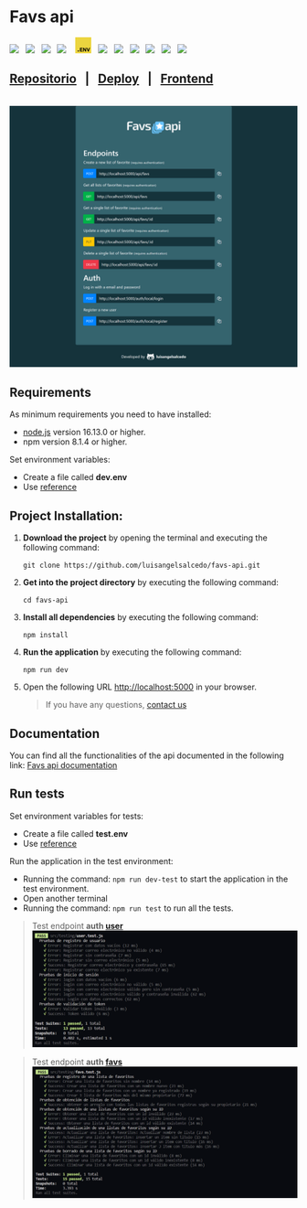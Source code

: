 # Favs api

<div>
<img src="https://img.icons8.com/fluency/32/000000/node-js.png"/>&nbsp;&nbsp;
<img src="https://camo.githubusercontent.com/6686b9ef0e21e13c9e7c846340303765c0f36e40a0490bcad453ea9d0d433ea0/68747470733a2f2f7777772e6d656d656e746f746563682e696e2f6173736574732f696d616765732f69636f6e732f657870726573732e706e67" width='30'/>&nbsp;&nbsp;
<img src="https://img.icons8.com/color/32/000000/mongodb.png"/>&nbsp;&nbsp;
<img src="https://mongoosejs.com/docs/images/favicon/ms-icon-144x144.png" width='28'/>&nbsp;&nbsp;&nbsp;
<img src="https://raw.githubusercontent.com/motdotla/dotenv/master/dotenv.png" width='28'/>&nbsp;&nbsp;
<img src="https://img.icons8.com/color/32/000000/java-web-token.png"/>&nbsp;&nbsp;
<img src="https://img.stackshare.io/package/19054/default_2be036aaca5c71baf790e00f1ef80dd37a625905.png" width='28'/>&nbsp;&nbsp;
<img src="https://progsoft.net/images/ejs-icon-bccf3f017751a71ee75c69021ee1020fc0d9067e.jpg" width='28'/>&nbsp;&nbsp;
<img src="https://img.icons8.com/color/32/000000/bootstrap.png"/>&nbsp;&nbsp;
<img src="https://iconape.com/wp-content/png_logo_vector/jest-logo.png" width="26"/>&nbsp;&nbsp;
<img src="https://img.icons8.com/color/32/000000/heroku.png"/>&nbsp;&nbsp;
</div>

## [Repositorio](https://github.com/luisangelsalcedo/favs-api) &nbsp;&nbsp;|&nbsp;&nbsp; [Deploy](https://favs-api-luissg.herokuapp.com/) &nbsp;&nbsp;|&nbsp;&nbsp; [Frontend](https://github.com/luisangelsalcedo/favs-frontend)

<br>
<img src="./public/img/screenshot.jpg"/>
<br>

## Requirements

As minimum requirements you need to have installed:

- [node.js](https://nodejs.org/download/release/v16.13.0/) version 16.13.0 or higher.
- npm version 8.1.4 or higher.

Set environment variables:

- Create a file called **dev.env**
- Use [reference](./.env.example)

## Project Installation:

1. **Download the project** by opening the terminal and executing the following command:
   ```
   git clone https://github.com/luisangelsalcedo/favs-api.git
   ```
2. **Get into the project directory** by executing the following command:
   ```
   cd favs-api
   ```
3. **Install all dependencies** by executing the following command:
   ```
   npm install
   ```
4. **Run the application** by executing the following command:
   ```
   npm run dev
   ```
5. Open the following URL <http://localhost:5000> in your browser.

   > If you have any questions, [contact us](https://mailto:seemc9@gmail.com)

## Documentation

You can find all the functionalities of the api documented in the following link: [Favs api documentation](https://documenter.getpostman.com/view/11240421/UyxdLpRF)

## Run tests

Set environment variables for tests:

- Create a file called **test.env**
- Use [reference](./.env.example)

Run the application in the test environment:

- Running the command: `npm run dev-test` to start the application in the test environment.
- Open another terminal
- Running the command: `npm run test` to run all the tests.

> Test endpoint **auth [user](./src/testing/user.test.js)**  
> ![](./public/img/test-user.png)

> Test endpoint **auth [favs](./src/testing/favs.test.js)**  
> ![](./public/img/test-favs.png)


